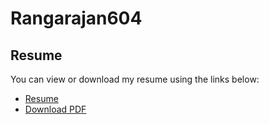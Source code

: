 # Rangarajan604

## Resume

You can view or download my resume using the links below:

- [Resume](https://rangarajan604.github.io/Webside/)
- [Download PDF](https://github.com/yourusername/yourrepository/blob/main/Resum.pdf)


